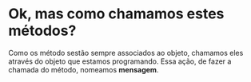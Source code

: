 # Ok, mas como chamamos estes métodos?

Como os método sestão sempre associados ao objeto, chamamos eles através do objeto que estamos programando.
Essa ação, de fazer a chamada do método, nomeamos **mensagem**.


